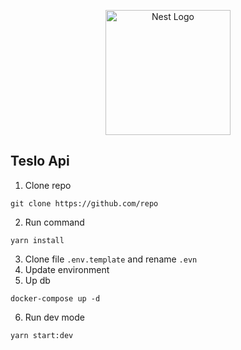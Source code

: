 <p align="center">
  <a href="http://nestjs.com/" target="blank"><img src="https://nestjs.com/img/logo-small.svg" width="200" alt="Nest Logo" /></a>
</p>

## Teslo Api
1. Clone repo
```
git clone https://github.com/repo
```
2. Run command
```
yarn install
```
3. Clone file ```.env.template``` and rename ```.evn```
4. Update environment
5. Up db
```
docker-compose up -d
```
6. Run dev mode
```
yarn start:dev
```